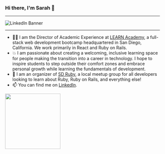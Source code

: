 ### Hi there, I'm Sarah 👋

---

![LinkedIn Banner](https://github.com/sjproctor/sjproctor/assets/42073869/c8406ed9-3afa-4159-be1e-7e45b2e19fd8)

---

- 👩‍💻 I am the Director of Academic Experience at [LEARN Academy](https://learnacademy.org/), a full-stack web development bootcamp headquartered in San Diego, California. We work primarily in React and Ruby on Rails.  
- 💥 I am passionate about creating a welcoming, inclusive learning space for people making the transition into a career in technology. I hope to inspire students to step outside their comfort zones and embrace personal growth while learning the fundamentals of development.  
- 👥 I am an organizer of [SD Ruby](https://www.meetup.com/sdruby/), a local meetup group for all developers looking to learn about Ruby, Ruby on Rails, and everything else!  
- 📫 You can find me on [LinkedIn](https://www.linkedin.com/in/sarah-proctor-sd/).

<img height="180em" src="https://github-readme-stats.vercel.app/api?username=sjproctor&show_icons=true&hide_border=true&&count_private=true&include_all_commits=true" />
